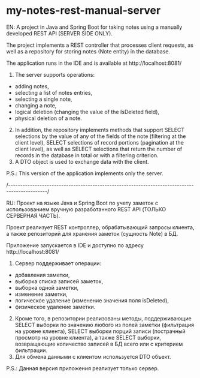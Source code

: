 # my-notes-rest-manual-server
EN: A project in Java and Spring Boot for taking notes using a manually developed REST API (SERVER SIDE ONLY).

The project implements a REST controller that processes client requests, as well as a repository for storing notes (Note entity) in the database.

The application runs in the IDE and is available at http://localhost:8081/

1. The server supports operations:
- adding notes,
- selecting a list of notes entries,
- selecting a single note,
- changing a note,
- logical deletion (changing the value of the IsDeleted field),
- physical deletion of a note.
2. In addition, the repository implements methods that support SELECT selections by the value of any of the fields of the note (filtering at the client level), SELECT selections of record portions (pagination at the client level), as well as SELECT selections that return the number of records in the database in total or with a filtering criterion.
3. A DTO object is used to exchange data with the client.

P.S.: This version of the application implements only the server.

/----------------------------------------------------------------------------------------------/

RU: Проект на языке Java и Spring Boot по учету заметок с использованием вручную разработанного REST API (ТОЛЬКО СЕРВЕРНАЯ ЧАСТЬ).

Проект реализует REST контроллер, обрабатывающий запросы клиента, а также репозиторий для хранения заметок (сущность Note) в БД.

Приложение запускается в IDE и доступно по адресу http://localhost:8081/

1. Сервер поддерживает операции:
- добавления заметки,
- выборка списка записей заметок,
- выборка одной заметки,
- изменение заметки,
- логическое удаление (изменение значения поля isDeleted),
- физическое удаление заметки.
2. Кроме того, в репозитории реализованы методы, поддерживающие SELECT выборки по значению любого из полей заметки (фильтрация на уровне клиента), SELECT выборки порций записи (пострачный просмотр на уровне клиента), а также SELECT выборки, возвращающие количество записей в БД всего или с критерием фильтрации.
3. Для обмена данными с клиентом используется DTO объект.

P.S.: Данная версия приложения реализует только сервер.
